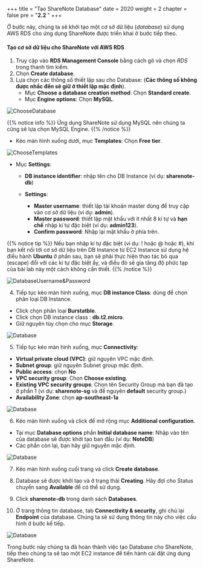 +++
title = "Tạo ShareNote Database"
date = 2020
weight = 2
chapter = false
pre = "<b>2.2 </b>"
+++

Ở bước này, chúng ta sẽ khởi tạo một cơ sở dữ liệu (_database_) sử dụng AWS RDS cho ứng dụng ShareNote được triển khai ở bước tiếp theo.

#### Tạo cơ sở dữ liệu cho ShareNote với AWS RDS

1. Truy cập vào **RDS Management Console** bằng cách gõ và chọn _RDS_ trong thanh tìm kiếm.
2. Chọn **Create database**.
3. Lựa chọn các thông số thiết lập sau cho Database: (**Các thông số không được nhắc đến sẽ giữ ở thiết lập mặc định**).
   - Mục **Choose a database creation method**: Chọn **Standard create**.
   - Mục **Engine options**: Chọn **MySQL**.

![ChooseDatabase](/images/asg/002.png?width=90pc)

{{% notice info %}}
Ứng dụng ShareNote sử dụng MySQL nên chúng ta cũng sẽ lựa chọn MySQL Engine.
{{% /notice %}}

- Kéo màn hình xuống dưới, mục **Templates**: Chọn **Free tier**.

![ChooseTemplates](/images/1/2_Templates.png?width=90pc)

- Mục **Settings**:

  - **DB instance identifier**: nhập tên cho DB Instance (ví dụ: **sharenote-db**)

  - **Settings**:
    - **Master username**: thiết lập tài khoản master dùng để truy cập vào cơ sở dữ liệu (ví dụ: **admin**).
    - **Master password**: thiết lập mật khẩu với ít nhất 8 kí tự và **hạn chế** nhập kí tự đặc biệt (ví dụ: **admin123**).
    - **Confirm password**: Nhập lại mật khẩu ở phía trên.

{{% notice tip %}}
Nếu bạn nhập kí tự đặc biệt (ví dụ: ! hoặc @ hoặc #), khi bạn kết nối tới cơ sở dữ liệu trên DB Instance từ EC2 Instance sử dụng hệ điều hành **Ubuntu** ở phần sau, bạn sẽ phải thực hiện thao tác bỏ qua (escape) đối với các kí tự đặc biệt ấy, và điều đó sẽ gia tăng độ phức tạp của bài lab này một cách không cần thiết.
{{% /notice %}}

![DatabaseUsername&Password](/images/asg/003.png?width=90pc)

4. Tiếp tục kéo màn hình xuống, mục **DB instance Class**: dùng để chọn phân loại DB Instance.

- Click chọn phân loại **Burstatble**.
- Click chọn DB instance class : **db.t2.micro**.
- Giữ nguyên tùy chọn cho mục **Storage**.

![Database](/images/asg/004.png?width=90pc)

5. Tiếp tục kéo màn hình xuống, mục **Connectivity**:

- **Virtual private cloud (VPC)**: giữ nguyên VPC mặc định.
- **Subnet group**: giữ nguyên Subnet group mặc định.
- **Public access**: chọn **No**
- **VPC security group**: Chọn **Choose existing**.
- **Existing VPC security groups**: Chọn tên Security Group mà bạn đã tạo ở phần 1 (ví dụ: **sharenote-sg** và để nguyên **default** security group.)
- **Availability Zone**: chọn **ap-southeast-1a**

![Database](/images/asg/005.png?width=90pc)

6. Kéo màn hình xuống và click để mở rộng mục **Additional configuration**.

- Tại mục **Database options** phần **Initial database name**: Nhập vào tên của database sẽ được khởi tạo ban đầu (ví dụ: **NoteDB**)
- Các phần còn lại, bạn hãy giữ nguyên mặc định.

![Database](/images/asg/006.png?width=90pc)

7. Kéo màn hình xuống cuối trang và click **Create database**.

8. Database sẽ được khởi tạo và ở trạng thái **Creating**. Hãy đợi cho Status chuyển sang **Available** để có thể sử dụng.

9. Click **sharenote-db** trong danh sách **Databases**.

10. Ở trang thông tin database, tab **Connectivity & security**, ghi chú lại **Endpoint** của database. Chúng ta sẽ sử dụng thông tin này cho việc cấu hình ở bước kế tiếp.

![Database](/images/asg/008.png?width=90pc)

Trong bước này chúng ta đã hoàn thành việc tạo Database cho ShareNote, tiếp theo chúng ta sẽ tạo một EC2 instance để tiến hành cài đặt ứng dụng ShareNote.
